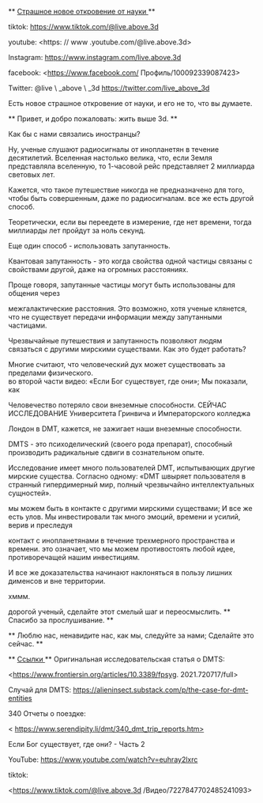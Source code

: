 ** <u> Страшное новое откровение от науки </u> **

tiktok: <https://www.tiktok.com/@live.above.3d>

youtube: <https: // www .youtube.com/@live.above.3d>

Instagram: <https://www.instagram.com/live.above.3d>

facebook: <https://www.facebook.com/ Профиль/100092339087423>

Twitter: @live \ _above \ _3d <https://twitter.com/live_above_3d>

Есть новое страшное откровение от науки, и его не то, что вы думаете.

** Привет, и добро пожаловать: жить выше 3d. **

Как бы с нами связались иностранцы?

Ну, ученые слушают радиосигналы от инопланетян в течение десятилетий.
Вселенная настолько велика, что, если Земля представляла вселенную, то 1-часовой рейс представляет 2 миллиарда световых лет.

Кажется, что такое путешествие никогда не предназначено для того, чтобы быть совершенным, даже по радиосигналам.
все же есть другой способ.

Теоретически, если вы переедете в измерение, где нет времени, тогда
миллиарды лет пройдут за ноль секунд.

Еще один способ - использовать запутанность.

Квантовая запутанность - это когда свойства одной частицы связаны
с свойствами другой, даже на огромных расстояниях.

Проще говоря, запутанные частицы могут быть использованы для общения через

межгалактические расстояния.
Это возможно, хотя ученые клянется, что не существует передачи информации между запутанными частицами.

Чрезвычайные путешествия и запутанность позволяют людям связаться с другими мирскими существами.
Как это будет работать?

Многие считают, что человеческий дух может существовать за пределами физического.  
во второй части видео: «Если Бог существует, где они»; Мы показали, как

Человечество потеряло свои внеземные способности.
СЕЙЧАС ИССЛЕДОВАНИЕ Университета Гринвича и Императорского колледжа

Лондон в DMT, кажется, не зажигает наши внеземные способности.

DMTS - это психоделический (своего рода препарат), способный производить радикальные сдвиги в сознательном опыте.

Исследование имеет много пользователей DMT, испытывающих другие мирские существа.
Согласно одному: «DMT швыряет пользователя в странный гипердимерный мир, полный чрезвычайно интеллектуальных сущностей».

мы можем быть в контакте с другими мирскими существами; И все же есть улов.
Мы инвестировали так много эмоций, времени и усилий, верив и преследуя

контакт с инопланетянами в течение трехмерного пространства и времени.
это означает, что мы можем противостоять любой идее, противоречащей нашим инвестициям.

И все же доказательства начинают наклоняться в пользу лишних дименсов и
вне территории.

хммм.

дорогой ученый, сделайте этот смелый шаг и переосмыслить.
** Спасибо за прослушивание. **

** Люблю нас, ненавидите нас, как мы, следуйте за нами; Сделайте это сейчас. **

** <U> Ссылки </u> **
Оригинальная исследовательская статья о DMTS:

<https://www.frontiersin.org/articles/10.3389/fpsyg. 2021.720717/full>

Случай для DMTS:
<https://alieninsect.substack.com/p/the-case-for-dmt-entities>

340 Отчеты о поездке:

< https://www.serendipity.li/dmt/340_dmt_trip_reports.htm>

Если Бог существует, где они? - Часть 2

YouTube: <https://www.youtube.com/watch?v=euhray2lxrc>

tiktok:

<https://www.tiktok.com/@live.above.3d /Видео/7227847702485241093>




